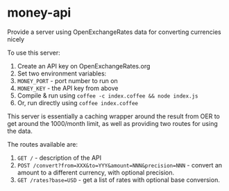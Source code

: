 money-api
=========

Provide a server using OpenExchangeRates data for converting currencies nicely

To use this server:
 1. Create an API key on OpenExchangeRates.org
 2. Set two environment variables:
  1. `MONEY_PORT` - port number to run on
  2. `MONEY_KEY` - the API key from above
 3. Compile & run using `coffee -c index.coffee && node index.js`
 4. Or, run directly using `coffee index.coffee`

This server is essentially a caching wrapper around the result from OER to get around the 1000/month limit, as well as providing two routes for using the data.

The routes available are:
 1. `GET /` - description of the API
 2. `POST /convert?from=XXX&to=YYY&amount=NNN&precision=NNN` - convert an amount to a different currency, with optional precision.
 3. `GET /rates?base=USD` - get a list of rates with optional base conversion.
